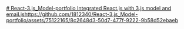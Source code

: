 [# React-3.js_Model-portfolio
Integrated React.js with 3.js model and email.js](https://github.com/1812340/React-3.js_Model-portfolio/assets/75122165/8c2648d3-50d7-477f-9222-9b58d52ebaeb
)https://github.com/1812340/React-3.js_Model-portfolio/assets/75122165/8c2648d3-50d7-477f-9222-9b58d52ebaeb

